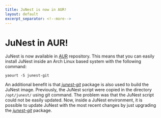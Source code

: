 ```yaml
---
title: JuNest is now in AUR!
layout: default
excerpt_separator: <!--more-->
---
```


JuNest in AUR!
==============
JuNest is now available in
[AUR](https://wiki.archlinux.org/index.php/Arch_User_Repository) repository.
This means that you can easily install JuNest inside an Arch Linux based
system with the following command:

    yaourt -S junest-git

An additional benefit is that
[_junest-git_](https://aur.archlinux.org/packages/junest-git/) package is also used to build
the JuNest image. Previously, the JuNest script were copied in the directory
`/opt/junest/` using git command. The problem was that the JuNest script could
not be easily updated. Now, inside a JuNest environment, it is possible
to update JuNest with the most recent changes by just upgrading the
[_junest-git_](https://aur.archlinux.org/packages/junest-git/) package.
